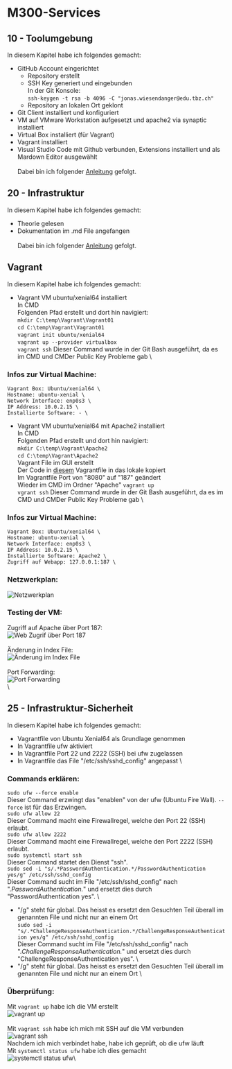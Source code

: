 # M300-Services
## 10 - Toolumgebung 
In diesem Kapitel habe ich folgendes gemacht:
- GitHub Account eingerichtet
  - Repository erstellt
  - SSH Key generiert und eingebunden \
    In der Git Konsole: \
    ```ssh-keygen -t rsa -b 4096 -C "jonas.wiesendanger@edu.tbz.ch"```
  - Repository an lokalen Ort geklont
- Git Client installiert und konfiguriert
- VM auf VMware Workstation aufgesetzt und apache2 via synaptic installiert
- Virtual Box installiert (für Vagrant)
- Vagrant installiert
- Visual Studio Code mit Github verbunden, Extensions installiert und als Mardown Editor ausgewählt \
\
Dabei bin ich folgender [Anleitung](https://github.com/mc-b/M300/tree/master/10-Toolumgebung) gefolgt.

## 20 - Infrastruktur
In diesem Kapitel habe ich folgendes gemacht:
- Theorie gelesen
- Dokumentation im .md File angefangen \
\
Dabei bin ich folgender [Anleitung](https://github.com/mc-b/M300/tree/master/20-Infrastruktur) gefolgt. 

## Vagrant
In diesem Kapitel habe ich folgendes gemacht: 
- Vagrant VM ubuntu/xenial64 installiert \
  In CMD \
  Folgenden Pfad erstellt und dort hin navigiert: \
  ```mkdir C:\temp\Vagrant\Vagrant01``` \
  ```cd C:\temp\Vagrant\Vagrant01``` \
  ```vagrant init ubuntu/xenial64``` \
  ```vagrant up --provider virtualbox``` \
  `vagrant ssh` Dieser Command wurde in der Git Bash ausgeführt, da es im CMD und CMDer Public Key Probleme gab \

### Infos zur Virtual Machine:
    Vagrant Box: Ubuntu/xenial64 \
    Hostname: ubuntu-xenial \
    Network Interface: enp0s3 \
    IP Address: 10.0.2.15 \
    Installierte Software: - \
- Vagrant VM ubuntu/xenial64 mit Apache2 installiert \
  In CMD \
  Folgenden Pfad erstellt und dort hin navigiert: \
  ```mkdir C:\temp\Vagrant\Apache2``` \
  ```cd C:\temp\Vagrant\Apache2``` \
  Vagrant File im GUI erstellt \
  Der Code in [diesem](https://github.com/mc-b/M300/blob/master/vagrant/web/Vagrantfile) Vagrantfile in das lokale kopiert \
  Im Vagrantfile Port von "8080" auf "187" geändert \
  Wieder im CMD im Ordner "Apache" `vagrant up` \
  `vgrant ssh` Dieser Command wurde in der Git Bash ausgeführt, da es im CMD und CMDer Public Key Probleme gab \

### Infos zur Virtual Machine:
    Vagrant Box: Ubuntu/xenial64 \
    Hostname: ubuntu-xenial \
    Network Interface: enp0s3 \
    IP Address: 10.0.2.15 \
    Installierte Software: Apache2 \
    Zugriff auf Webapp: 127.0.0.1:187 \
### Netzwerkplan:
![Netzwerkplan](https://github.com/joneeees/M300-Services/blob/main/Images/Netzwerkplan.png)

### Testing der VM:
Zugriff auf Apache über Port 187: \
![Web Zugrif über Port 187](https://github.com/joneeees/M300-Services/blob/main/Images/Apache-Port-187.png) \
\
Änderung in Index File: \
![Änderung im Index File](https://github.com/joneeees/M300-Services/blob/main/Images/Index-%C3%84nderungen.png) \
\
Port Forwarding:\
![Port Forwarding](https://github.com/joneeees/M300-Services/blob/main/Images/Port-Forwarding.png)\
\

## 25 - Infrastruktur-Sicherheit
In diesem Kapitel habe ich folgendes gemacht:
- Vagrantfile von Ubuntu Xenial64 als Grundlage genommen
- In Vagrantfile ufw aktiviert 
- In Vagrantfile Port 22 und 2222 (SSH) bei ufw zugelassen
- In Vagrantfile das File "/etc/ssh/sshd_config" angepasst
\

### Commands erklären:
```sudo ufw --force enable``` \
Dieser Command erzwingt das "enablen" von der ufw (Ubuntu Fire Wall). `--force` ist für das Erzwingen. \
```sudo ufw allow 22``` \
Dieser Command macht eine Firewallregel, welche den Port 22 (SSH) erlaubt. \
```sudo ufw allow 2222``` \
Dieser Command macht eine Firewallregel, welche den Port 2222 (SSH) erlaubt. \
```sudo systemctl start ssh``` \
Dieser Command startet den Dienst "ssh". \
```sudo sed -i "s/.*PasswordAuthentication.*/PasswordAuthentication yes/g" /etc/ssh/sshd_config``` \
Dieser Command sucht im File "/etc/ssh/sshd_config" nach ".*PasswordAuthentication.*" und ersetzt dies durch "PasswordAuthentication yes". \
- "/g" steht für global. Das heisst es ersetzt den Gesuchten Teil überall im genannten File und nicht nur an einem Ort \
```sudo sed -i "s/.*ChallengeResponseAuthentication.*/ChallengeResponseAuthentication yes/g" /etc/ssh/sshd_config``` \
Dieser Command sucht im File "/etc/ssh/sshd_config" nach ".*ChallengeResponseAuthentication.*" und ersetzt dies durch "ChallengeResponseAuthentication yes". \
- "/g" steht für global. Das heisst es ersetzt den Gesuchten Teil überall im genannten File und nicht nur an einem Ort \

### Überprüfung:
Mit `vagrant up` habe ich die VM erstellt \
![vagrant up](https://github.com/joneeees/M300-Services/blob/main/Images/vagrant-up.png)\
\
Mit `vagrant ssh` habe ich mich mit SSH auf die VM verbunden\
![vagrant ssh](https://github.com/joneeees/M300-Services/blob/main/Images/vagrant-ssh.png)\
Nachdem ich mich verbindet habe, habe ich geprüft, ob die ufw läuft \
Mit `systemctl status ufw` habe ich dies gemacht \
![systemctl status ufw](https://github.com/joneeees/M300-Services/blob/main/Images/ufw-status.png)\